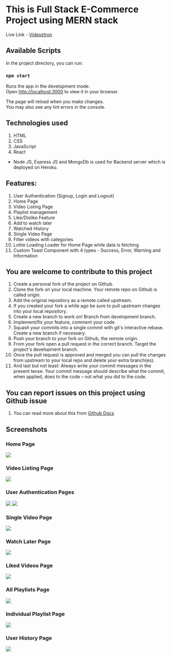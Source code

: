 # This is Full Stack E-Commerce Project using MERN stack

Live Link - [Videoztron](https://videoztron-dev-branch.netlify.app/)

## Available Scripts

In the project directory, you can run:

### `npm start`

Runs the app in the development mode.\
Open [http://localhost:3000](http://localhost:3000) to view it in your browser.

The page will reload when you make changes.\
You may also see any lint errors in the console.

## Technologies used 
1. HTML
2. CSS
3. JavaScript
4. React

- Node JS, Express JS and MongoDb is used for Backend server which is deployed on Heroku.

## Features:
1. User Authentication (Signup, Login and Logout)
2. Home Page
3. Video Listing Page
4. Playlist management
5. Like/Dislike Feature
6. Add to watch later
7. Watched History
8. Single Video Page
9. Filter videos with categories
10. Lottie Loading Loader for Home Page while data is fetching
11. Custom Toast Component with 4 types - Success, Error, Warning and Information

## You are welcome to contribute to this project 
1. Create a personal fork of the project on Github.
2. Clone the fork on your local machine. Your remote repo on Github is called origin.
3. Add the original repository as a remote called upstream.
4. If you created your fork a while ago be sure to pull upstream changes into your local repository.
5. Create a new branch to work on! Branch from development branch.
6. Implement/fix your feature, comment your code.
7. Squash your commits into a single commit with git's interactive rebase. Create a new branch if necessary.
8. Push your branch to your fork on Github, the remote origin.
9. From your fork open a pull request in the correct branch. Target the project's development branch.
10. Once the pull request is approved and merged you can pull the changes from upstream to your local repo and delete your extra branch(es).
11. And last but not least: Always write your commit messages in the present tense. Your commit message should describe what the commit, when applied, does to the code – not what you did to the code.

## You can report issues on this project using Github issue 
1. You can read more about this from [Github Docs](https://docs.github.com/en/issues/tracking-your-work-with-issues/creating-an-issue)

## Screenshots

### Home Page
![](https://github.com/Naman-Saxena1/Videoztron-Video_Library/blob/development/src/Assets/Screenshots/Videoztron-HomePage-1.PNG)

### Video Listing Page
![](https://github.com/Naman-Saxena1/Videoztron-Video_Library/blob/development/src/Assets/Screenshots/Videoztron-VideoListingPage-1.PNG)

### User Authentication Pages
![](https://github.com/Naman-Saxena1/Videoztron-Video_Library/blob/development/src/Assets/Screenshots/Videoztron-SignupPage-1.PNG)
![](https://github.com/Naman-Saxena1/Videoztron-Video_Library/blob/development/src/Assets/Screenshots/Videoztron-LoginPage-1.PNG)

### Single Video Page
![](https://github.com/Naman-Saxena1/Videoztron-Video_Library/blob/development/src/Assets/Screenshots/Videoztron-IndividualVideoPage-1.PNG)

### Watch Later Page
![](https://github.com/Naman-Saxena1/Videoztron-Video_Library/blob/development/src/Assets/Screenshots/Videoztron-WatchLaterPage-1.PNG)

### Liked Videos Page
![](https://github.com/Naman-Saxena1/Videoztron-Video_Library/blob/development/src/Assets/Screenshots/Videoztron-LikedVideosPage-1.PNG)

### All Playlists Page
![](https://github.com/Naman-Saxena1/Videoztron-Video_Library/blob/development/src/Assets/Screenshots/Videoztron-AllPlaylistsPage-1.PNG)

### Individual Playlist Page
![](https://github.com/Naman-Saxena1/Videoztron-Video_Library/blob/development/src/Assets/Screenshots/Videoztron-IndividualPlaylistPage-1.PNG)

### User History Page
![](https://github.com/Naman-Saxena1/Videoztron-Video_Library/blob/development/src/Assets/Screenshots/Videoztron-UserHistoryPage-1.PNG)
